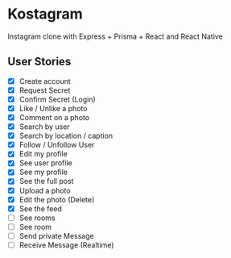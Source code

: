 # Kostagram

Instagram clone with Express + Prisma + React and React Native

## User Stories

- [x] Create account
- [x] Request Secret
- [x] Confirm Secret (Login)
- [x] Like / Unlike a photo
- [x] Comment on a photo
- [x] Search by user
- [x] Search by location / caption
- [x] Follow / Unfollow User
- [x] Edit my profile
- [x] See user profile
- [x] See my profile
- [x] See the full post
- [x] Upload a photo
- [x] Edit the photo (Delete)
- [x] See the feed
- [ ] See rooms
- [ ] See room
- [ ] Send private Message
- [ ] Receive Message (Realtime)
